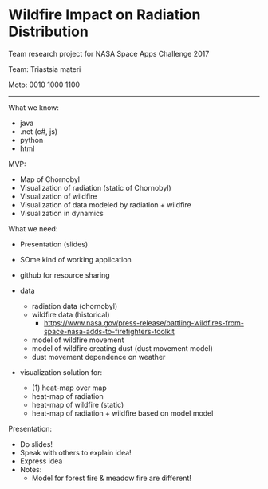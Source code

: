# Wildfire Impact on Radiation Distribution

Team research project for NASA Space Apps Challenge 2017

Team: Triastsia materi

Moto: 0010 1000 1100

---

What we know:
  - java
  - .net (c#, js)
  - python
  - html

MVP:
 - Map of Chornobyl
 - Visualization of radiation (static of Chornobyl)
 - Visualization of wildfire
 - Visualization of data modeled by radiation + wildfire
 - Visualization in dynamics

What we need:
 - Presentation (slides)
 - SOme kind of working application

- github for resource sharing
- data
  - radiation data (chornobyl)
  - wildfire data (historical)
    - https://www.nasa.gov/press-release/battling-wildfires-from-space-nasa-adds-to-firefighters-toolkit
  - model of wildfire movement
  - model of wildfire creating dust (dust movement model)
  - dust movement dependence on weather

- visualization solution for:
  - (1) heat-map over map
  - heat-map of radiation
  - heat-map of wildfire (static)
  - heat-map of radiation + wildfire based on model model

Presentation:
 - Do slides!
 - Speak with others to explain idea!
 - Express idea
 - Notes:
    - Model for forest fire & meadow fire are different!
